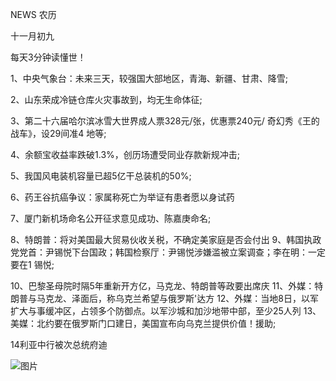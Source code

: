 NEWS 农历

十一月初九

每天3分钟读懂世！

1、中央气象台：未来三天，较强国大部地区，青海、新疆、甘肃、降雪;

2、山东荣成冷链仓库火灾事故到，均无生命体征;

3、第二十六届哈尔滨冰雪大世界成人票328元/张，优惠票240元/ 奇幻秀《王的战车》，设29间准4 地等;

4、余额宝收益率跌破1.3%，创历场遭受同业存款新规冲击;

5、我国风电装机容量已超5亿干总装机的50%;

6、药王谷抗癌争议：家属称死亡为举证有患者愿以身试药

7、厦门新机场命名公开征求意见成功、陈嘉庚命名;

8、特朗普：将对美国最大贸易伙收关税，不确定美家庭是否会付出 9、韩国执政党党首：尹锡悦下台国政；韩国检察厅：尹锡悦涉嫌滥被立案调查；李在明：一定要在1 锡悦;

10、巴黎圣母院时隔5年重新开方亿，马克龙、特朗普等政要出席庆 11、外媒：特朗普与马克龙、泽面后，称乌克兰希望与俄罗斯'达方 12、外媒：当地8日，以军扩大与事缓冲区，占领多个防御点。以军沙城和加沙地带中部，至少25人列 13、美媒：北约要在俄罗斯门口建日，美国宣布向乌克兰提供价值！援助;

14利亚中行被次总统府迪

![图片](https://api.03c3.cn/api/zb)
